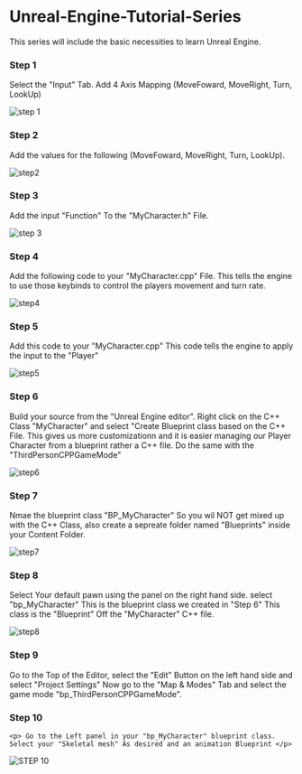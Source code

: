 # Unreal-Engine-Tutorial-Series
This series will include the basic necessities to learn Unreal Engine. 

<html>
 <body>


### Step 1

  <p1> Select the "Input" Tab. Add 4 Axis Mapping (MoveFoward, MoveRight, Turn, LookUp) <p1>
 
![step 1](https://user-images.githubusercontent.com/122535848/212132243-03505a6c-5562-4ac1-a061-9894fa16ea5c.png)
 
 
 
 
 ### Step 2
 
 <p2> Add the values for the following (MoveFoward, MoveRight, Turn, LookUp). <p2>
 

 ![step2](https://user-images.githubusercontent.com/122535848/212133982-b71389bb-3372-4178-b969-e5118d56f887.png)

 
 ### Step 3
  
  <p3> Add the input "Function" To the "MyCharacter.h" File. </p3>
  
  
 
 ![step 3 ](https://user-images.githubusercontent.com/122535848/212134723-29e62a4f-298f-422b-99d6-a7d3de24e06d.png)

 
 
 
 ### Step 4
  
  <p4> Add the following code to your "MyCharacter.cpp" File. This tells the engine to use those keybinds to control the players movement and turn rate. </p4>
  
  
 
 ![step4](https://user-images.githubusercontent.com/122535848/212135226-5db750dc-d8b1-4c82-9dcc-f72778e16a11.png)

  
  
  
  
  ### Step 5
  
  
  <p5> Add this code to your "MyCharacter.cpp" This code tells the engine to apply the input to the "Player"   </p5>
 
 
 ![step5](https://user-images.githubusercontent.com/122535848/212136202-7233daa5-d27a-4799-87fa-c51faeec5f3b.png)
  
  
  
  ### Step 6
  
  
  
  <p6> Build your source from the "Unreal Engine editor". Right click on the C++ Class "MyCharacter" and select "Create Blueprint class based on the C++ File. This gives us more customizationn and it is easier managing our Player Character from a blueprint rather a C++ file. Do the same with the "ThirdPersonCPPGameMode" </p6>
  
  
  
  ![step6](https://user-images.githubusercontent.com/122535848/212137191-c4a1e696-1ba8-4300-b5d8-8d1f9274f40d.png)

  
  
  ### Step 7
  
  <p7> Nmae the blueprint class "BP_MyCharacter" So you wil NOT get mixed up with the  C++ Class, also create a sepreate folder named "Blueprints" inside your Content Folder. </p7>
  
  

 ![step7](https://user-images.githubusercontent.com/122535848/212137546-f44c4212-8c53-4cbf-bcdf-8a5ece6ecb08.png)
  
  
  
  
  ### Step 8
  
  
  <p8> Select Your default pawn using the panel on the right hand side. select "bp_MyCharacter" This is the blueprint class we created in "Step 6" This class is the "Blueprint" Off the "MyCharacter" C++ file. 

 
 
 ![step8](https://user-images.githubusercontent.com/122535848/212138106-d70e6407-fe1e-40e8-ab33-7bd86f24d200.png)
   
   
   
   
   ### Step 9
   
   
   <p9> Go to the Top of the Editor, select the "Edit" Button on the left hand side and select "Project Settings" Now go to the "Map & Modes" Tab and select the game mode "bp_ThirdPersonCPPGameMode". </p9>
    
   
   ### Step 10
    
    <p> Go to the Left panel in your "bp_MyCharacter" blueprint class. Select your "Skeletal mesh" As desired and an animation Blueprint </p>

 
 
 ![STEP 10](https://user-images.githubusercontent.com/122535848/212139256-2615558a-d5bd-4dc3-95e7-eb5a88d72dd4.png)


 
 
 </body>
 
 </html>
